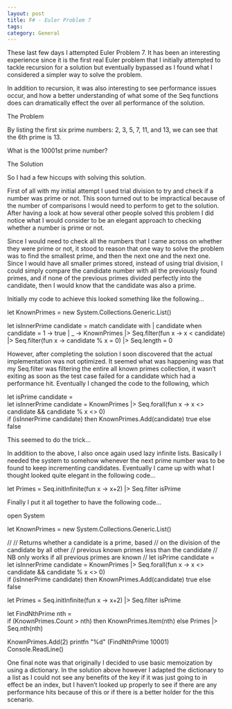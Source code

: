 ```yaml
---
layout: post
title: F# - Euler Problem 7
tags: 
category: General
---
```

These last few days I attempted Euler Problem 7. It has been an interesting experience since it is the first real Euler problem that I initially attempted to tackle recursion for a solution but eventually bypassed as I found what I considered a simpler way to solve the problem.

In addition to recursion, it was also interesting to see performance issues occur, and how a better understanding of what some of the Seq functions does can dramatically effect the over all performance of the solution.

The Problem

By listing the first six prime numbers: 2, 3, 5, 7, 11, and 13, we can see that the 6th prime is 13.

What is the 10001st prime number?

The Solution

So I had a few hiccups with solving this solution.

First of all with my initial attempt I used trial division to try and check if a number was prime or not. This soon turned out to be impractical because of the number of comparisons I would need to perform to get to the solution. After having a look at how several other people solved this problem I did notice what I would consider to be an elegant approach to checking whether a number is prime or not.

Since I would need to check all the numbers that I came across on whether they were prime or not, it stood to reason that one way to solve the problem was to find the smallest prime, and then the next one and the next one. Since I would have all smaller primes stored, instead of using trial division, I could simply compare the candidate number with all the previously found primes, and if none of the previous primes divided perfectly into the candidate, then I would know that the candidate was also a prime.

Initially my code to achieve this looked something like the following…

let KnownPrimes = new System.Collections.Generic.List<int>()

let isInnerPrime candidate =
    match candidate with
        | candidate when candidate = 1 -> true
        | _ -> KnownPrimes
            |> Seq.filter(fun x -> x < candidate)
            |> Seq.filter(fun x -> candidate % x = 0)
            |> Seq.length = 0    
 

However, after completing the solution I soon discovered that the actual implementation was not optimized. It seemed what was happening was that my Seq.filter was filtering the entire all known primes collection, it wasn’t exiting as soon as the test case failed for a candidate which had a performance hit. Eventually I changed the code to the following, which

let isPrime candidate =    
    let isInnerPrime candidate =
        KnownPrimes |> Seq.forall(fun x -> x <> candidate && candidate % x <> 0)                
    if (isInnerPrime candidate) then
        KnownPrimes.Add(candidate)
        true
    else
        false
 

This seemed to do the trick…

In addition to the above, I also once again used lazy infinite lists. Basically I needed the system to somehow whenever the next prime number was to be found to keep incrementing candidates. Eventually I came up with what I thought looked quite elegant in the following code…

let Primes = Seq.initInfinite(fun x -> x+2) |> Seq.filter isPrime    
 

Finally I put it all together to have the following code…

open System

let KnownPrimes = new System.Collections.Generic.List<int>()

//
// Returns whether a candidate is a prime, based
// on the division of the candidate by all other
// previous known primes less than the candidate
// NB only works if all previous primes are known
//
let isPrime candidate =    
    let isInnerPrime candidate =
        KnownPrimes |> Seq.forall(fun x -> x <> candidate && candidate % x <> 0)                
    if (isInnerPrime candidate) then
        KnownPrimes.Add(candidate)
        true
    else
        false
        

let Primes = Seq.initInfinite(fun x -> x+2) |> Seq.filter isPrime    

let FindNthPrime nth =    
    if (KnownPrimes.Count > nth) then KnownPrimes.Item(nth) else
    Primes |> Seq.nth(nth)

KnownPrimes.Add(2)
printfn "%d" (FindNthPrime 10001)
Console.ReadLine()
 

One final note was that originally I decided to use basic memoization by using a dictionary. In the solution above however I adapted the dictionary to a list as I could not see any benefits of the key if it was just going to in effect be an index, but I haven’t looked up properly to see if there are any performance hits because of this or if there is a better holder for the this scenario.
